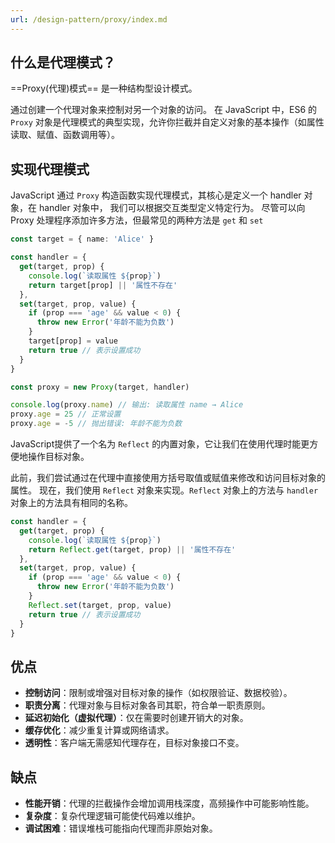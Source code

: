 ```yaml
---
url: /design-pattern/proxy/index.md
---
```

## 什么是代理模式？

\==Proxy(代理)模式== 是一种结构型设计模式。

通过创建一个代理对象来控制对另一个对象的访问。
在 JavaScript 中，ES6 的 `Proxy` 对象是代理模式的典型实现，允许你拦截并自定义对象的基本操作（如属性读取、赋值、函数调用等）。

## 实现代理模式

JavaScript 通过 `Proxy` 构造函数实现代理模式，其核心是定义一个 handler 对象，在 handler 对象中，
我们可以根据交互类型定义特定行为。
尽管可以向 Proxy 处理程序添加许多方法，但最常见的两种方法是 `get` 和 `set`

```ts
const target = { name: 'Alice' }

const handler = {
  get(target, prop) {
    console.log(`读取属性 ${prop}`)
    return target[prop] || '属性不存在'
  },
  set(target, prop, value) {
    if (prop === 'age' && value < 0) {
      throw new Error('年龄不能为负数')
    }
    target[prop] = value
    return true // 表示设置成功
  }
}

const proxy = new Proxy(target, handler)

console.log(proxy.name) // 输出: 读取属性 name → Alice
proxy.age = 25 // 正常设置
proxy.age = -5 // 抛出错误: 年龄不能为负数
```

JavaScript提供了一个名为 `Reflect` 的内置对象，它让我们在使用代理时能更方便地操作目标对象。

此前，我们尝试通过在代理中直接使用方括号取值或赋值来修改和访问目标对象的属性。
现在，我们使用 `Reflect` 对象来实现。`Reflect` 对象上的方法与 `handler` 对象上的方法具有相同的名称。

```ts
const handler = {
  get(target, prop) {
    console.log(`读取属性 ${prop}`)
    return Reflect.get(target, prop) || '属性不存在'
  },
  set(target, prop, value) {
    if (prop === 'age' && value < 0) {
      throw new Error('年龄不能为负数')
    }
    Reflect.set(target, prop, value)
    return true // 表示设置成功
  }
}
```

## 优点

* **控制访问**：限制或增强对目标对象的操作（如权限验证、数据校验）。
* **职责分离**：代理对象与目标对象各司其职，符合单一职责原则。
* **延迟初始化（虚拟代理）**：仅在需要时创建开销大的对象。
* **缓存优化**：减少重复计算或网络请求。
* **透明性**：客户端无需感知代理存在，目标对象接口不变。

## 缺点

* **性能开销**：代理的拦截操作会增加调用栈深度，高频操作中可能影响性能。
* **复杂度**：复杂代理逻辑可能使代码难以维护。
* **调试困难**：错误堆栈可能指向代理而非原始对象。
